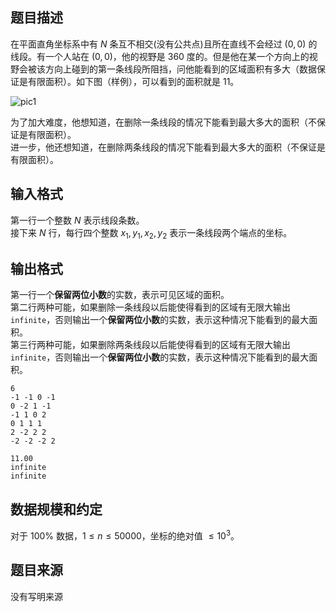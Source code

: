 

## 题目描述
在平面直角坐标系中有 $N$ 条互不相交(没有公共点)且所在直线不会经过 $(0,0)$ 的线段。有一个人站在 $(0,0)$，他的视野是 360 度的。但是他在某一个方向上的视野会被该方向上碰到的第一条线段所阻挡，问他能看到的区域面积有多大（数据保证是有限面积）。如下图（样例），可以看到的面积就是 11。  

![pic1](file://pic1.jpg)

为了加大难度，他想知道，在删除一条线段的情况下能看到最大多大的面积（不保证是有限面积）。  
进一步，他还想知道，在删除两条线段的情况下能看到最大多大的面积（不保证是有限面积）。  

## 输入格式

第一行一个整数 $N$ 表示线段条数。  
接下来 $N$ 行，每行四个整数 $x_1,y_1,x_2,y_2$ 表示一条线段两个端点的坐标。

## 输出格式
第一行一个**保留两位小数**的实数，表示可见区域的面积。  
第二行两种可能，如果删除一条线段以后能使得看到的区域有无限大输出 `infinite`，否则输出一个**保留两位小数**的实数，表示这种情况下能看到的最大面积。  
第三行两种可能，如果删除两条线段以后能使得看到的区域有无限大输出 `infinite`，否则输出一个**保留两位小数**的实数，表示这种情况下能看到的最大面积。

```input1
6
-1 -1 0 -1
0 -2 1 -1
-1 1 0 2
0 1 1 1
2 -2 2 2
-2 -2 -2 2

```

```output1
11.00
infinite
infinite
```

## 数据规模和约定

对于 $100\%$ 数据，$1\leq n \leq 50000$，坐标的绝对值 $\leq 10^3$。

## 题目来源
没有写明来源

